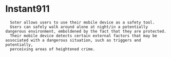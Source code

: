 # Instant911
      Soter allows users to use their mobile device as a safety tool. 
      Users can safely walk around alone at night/in a potentially dangerous environment, emboldened by the fact that they are protected. 
      Their mobile device detects certain external factors that may be associated with a dangerous situation, such as triggers and potentially, 
      perceiving areas of heightened crime.
